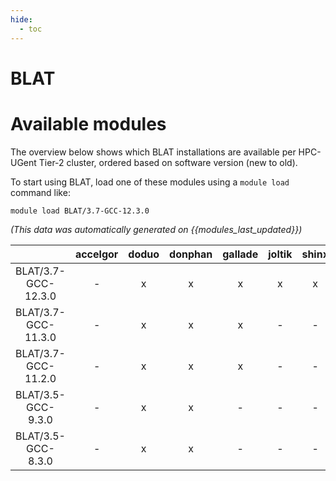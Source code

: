 ```yaml
---
hide:
  - toc
---
```


BLAT
====

# Available modules


The overview below shows which BLAT installations are available per HPC-UGent Tier-2 cluster, ordered based on software version (new to old).

To start using BLAT, load one of these modules using a `module load` command like:

```shell
module load BLAT/3.7-GCC-12.3.0
```

*(This data was automatically generated on {{modules_last_updated}})*  

| |accelgor|doduo|donphan|gallade|joltik|shinx|
| :---: | :---: | :---: | :---: | :---: | :---: | :---: |
|BLAT/3.7-GCC-12.3.0|-|x|x|x|x|x|
|BLAT/3.7-GCC-11.3.0|-|x|x|x|-|-|
|BLAT/3.7-GCC-11.2.0|-|x|x|x|-|-|
|BLAT/3.5-GCC-9.3.0|-|x|x|-|-|-|
|BLAT/3.5-GCC-8.3.0|-|x|x|-|-|-|
